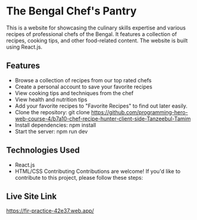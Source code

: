 # The Bengal Chef's Pantry
This is a website for showcasing the culinary skills expertise and various recipes of professional chefs of the Bengal. It features a collection of recipes, cooking tips, and other food-related content. The website is built using React.js.

## Features
* Browse a collection of recipes from our top rated chefs
* Create a personal account to save your favorite recipes
* View cooking tips and techniques from the chef
* View health and nutrition tips
* Add your favorite recipes to "Favorite Recipes" to find out later easily.
* Clone the repository: git clone https://github.com/programming-hero-web-course-4/b7a10-chef-recipe-hunter-client-side-Tanzeebul-Tamim
* Install dependencies: npm install
* Start the server: npm run dev

## Technologies Used
* React.js
* HTML/CSS
Contributing
Contributions are welcome! If you'd like to contribute to this project, please follow these steps:

## Live Site Link
https://fir-practice-42e37.web.app/
